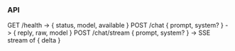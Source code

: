 ### API
GET /health -> { status, model, available }
POST /chat { prompt, system? } -> { reply, raw, model }
POST /chat/stream { prompt, system? } -> SSE stream of { delta }
